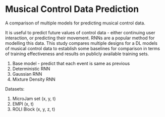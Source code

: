# Musical Control Data Prediction

A comparison of multiple models for predicting musical control data.

It is useful to predict future values of control data - either continuing user interaction, or predicting their movement. RNNs are a popular method for modelling this data. This study compares multiple designs for a DL models of musical control data to establish some baselines for comparison in terms of training effectiveness and results on publicly available training sets.

1. Base model - predict that each event is same as previous
2. Deterministic RNN
3. Gaussian RNN
4. Mixture Density RNN

Datasets:

1. MicroJam set (x, y, t)
2. EMPI (x, t)
3. ROLI Block (x, y, z, t)
